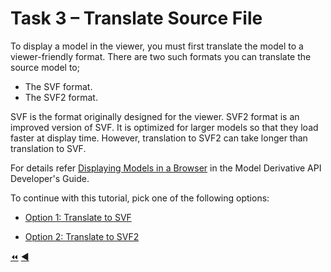# Task 3 – Translate Source File

To display a model in the viewer, you must first translate the model to a viewer-friendly format. There are two such formats you can translate the source model to;
- The SVF format.
- The SVF2 format.

SVF is the format originally designed for the viewer. SVF2 format is an improved version of SVF. It is optimized for larger models so that they load faster at display time. However, translation to SVF2 can take longer than translation to SVF.

For details refer [Displaying Models in a Browser](https://aps.autodesk.com) in the Model Derivative API Developer's Guide.

To continue with this tutorial, pick one of the following options:

- [Option 1: Translate to SVF](task-3_option_1.md)

- [Option 2: Translate to SVF2](task-3_option_2.md)


[:rewind:](../readme.md "readme.md") [:arrow_backward:](task-2.md "Previous task")
